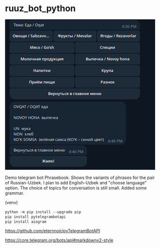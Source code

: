 # ruuz_bot_python

![ruuz_bot_python](https://github.com/antonovmike/ruuz_bot_python/blob/test/Screenshot.png?raw=true)

Demo telegram bot Phrasebook. 
Shows the variants of phrases for the pair of Russian-Uzbek. 
I plan to add English-Uzbek and "choose language" option.
The choice of topics for conversation is still small. Added some grammar.

(venv)
```commandline
python -m pip install --upgrade pip
pip install pytelegrambotapi
pip install aiogram
```

https://github.com/eternnoir/pyTelegramBotAPI

https://core.telegram.org/bots/api#markdownv2-style
